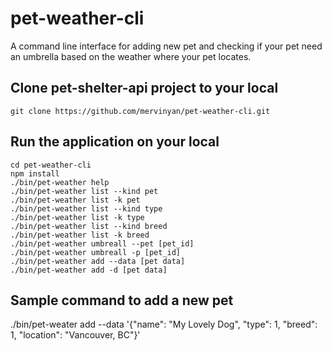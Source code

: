 # pet-weather-cli
A command line interface for adding new pet and checking if your pet need an umbrella based on the weather where your pet locates.

## Clone pet-shelter-api project to your local
```
git clone https://github.com/mervinyan/pet-weather-cli.git
```
## Run the application on your local
```
cd pet-weather-cli
npm install
./bin/pet-weather help
./bin/pet-weather list --kind pet
./bin/pet-weather list -k pet
./bin/pet-weather list --kind type
./bin/pet-weather list -k type
./bin/pet-weather list --kind breed
./bin/pet-weather list -k breed
./bin/pet-weather umbreall --pet [pet_id]
./bin/pet-weather umbreall -p [pet_id]
./bin/pet-weather add --data [pet data] 
./bin/pet-weather add -d [pet data]
```

## Sample command to add a new pet
./bin/pet-weater add --data '{"name": "My Lovely Dog", "type": 1, "breed": 1, "location": "Vancouver, BC"}'

